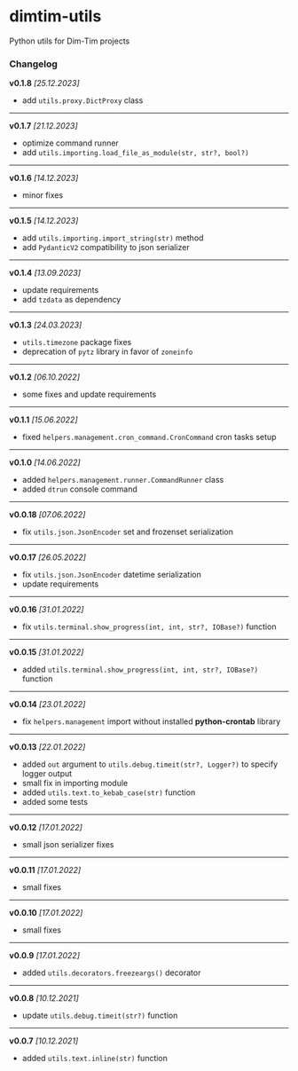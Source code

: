 # dimtim-utils

Python utils for Dim-Tim projects

### Changelog

__v0.1.8__ _\[25.12.2023\]_

* add `utils.proxy.DictProxy` class

-------------------------------------------------------------------------------

__v0.1.7__ _\[21.12.2023\]_

* optimize command runner
* add `utils.importing.load_file_as_module(str, str?, bool?)`

-------------------------------------------------------------------------------

__v0.1.6__ _\[14.12.2023\]_

* minor fixes

-------------------------------------------------------------------------------

__v0.1.5__ _\[14.12.2023\]_

* add `utils.importing.import_string(str)` method
* add `PydanticV2` compatibility to json serializer

-------------------------------------------------------------------------------

__v0.1.4__ _\[13.09.2023\]_

* update requirements
* add `tzdata` as dependency

-------------------------------------------------------------------------------

__v0.1.3__ _\[24.03.2023\]_

* `utils.timezone` package fixes
* deprecation of `pytz` library in favor of `zoneinfo`

-------------------------------------------------------------------------------

__v0.1.2__ _\[06.10.2022\]_

* some fixes and update requirements

-------------------------------------------------------------------------------

__v0.1.1__ _\[15.06.2022\]_

* fixed `helpers.management.cron_command.CronCommand` cron tasks setup

-------------------------------------------------------------------------------

__v0.1.0__ _\[14.06.2022\]_

* added `helpers.management.runner.CommandRunner` class
* added `dtrun` console command

-------------------------------------------------------------------------------

__v0.0.18__ _\[07.06.2022\]_

* fix `utils.json.JsonEncoder` set and frozenset serialization

-------------------------------------------------------------------------------

__v0.0.17__ _\[26.05.2022\]_

* fix `utils.json.JsonEncoder` datetime serialization
* update requirements

-------------------------------------------------------------------------------

__v0.0.16__ _\[31.01.2022\]_

* fix `utils.terminal.show_progress(int, int, str?, IOBase?)` function

-------------------------------------------------------------------------------

__v0.0.15__ _\[31.01.2022\]_

* added `utils.terminal.show_progress(int, int, str?, IOBase?)` function

-------------------------------------------------------------------------------

__v0.0.14__ _\[23.01.2022\]_

* fix `helpers.management` import without installed __python-crontab__ library

-------------------------------------------------------------------------------

__v0.0.13__ _\[22.01.2022\]_

* added `out` argument to `utils.debug.timeit(str?, Logger?)` to specify logger output
* small fix in importing module
* added `utils.text.to_kebab_case(str)` function
* added some tests

-------------------------------------------------------------------------------

__v0.0.12__ _\[17.01.2022\]_

* small json serializer fixes

-------------------------------------------------------------------------------

__v0.0.11__ _\[17.01.2022\]_

* small fixes

-------------------------------------------------------------------------------

__v0.0.10__ _\[17.01.2022\]_

* small fixes

-------------------------------------------------------------------------------

__v0.0.9__ _\[17.01.2022\]_

* added `utils.decorators.freezeargs()` decorator

-------------------------------------------------------------------------------

__v0.0.8__ _\[10.12.2021\]_

* update `utils.debug.timeit(str?)` function

-------------------------------------------------------------------------------

__v0.0.7__ _\[10.12.2021\]_

* added `utils.text.inline(str)` function
